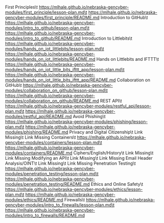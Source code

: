 <!-- tab separated syntax: title (required)\t link_to_module (required)\t link_to_lesson_plan\t link_to_preview_img\t short description  -->
First Principles\t https://mlhale.github.io/nebraska-gencyber-modules/first_principle/lesson-plan.md\t https://mlhale.github.io/nebraska-gencyber-modules/first_principle/README.md
Introduction to GitHub\t https://mlhale.github.io/nebraska-gencyber-modules/intro_to_github/lesson-plan.md\t https://mlhale.github.io/nebraska-gencyber-modules/intro_to_github/README.md
Introduction to Littlebits\t https://mlhale.github.io/nebraska-gencyber-modules/hands_on_iot_littlebits/lesson-plan.md\t https://mlhale.github.io/nebraska-gencyber-modules/hands_on_iot_littlebits/README.md
Hands on Littlebits and IFTTT\t https://mlhale.github.io/nebraska-gencyber-modules/hands_on_iot_little_bits_ifttt_app/lesson-plan.md\t https://mlhale.github.io/nebraska-gencyber-modules/hands_on_iot_little_bits_ifttt_app/README.md
Collaboration on GitHub\t https://mlhale.github.io/nebraska-gencyber-modules/collaboration_on_github/lesson-plan.md\t https://mlhale.github.io/nebraska-gencyber-modules/collaboration_on_github/README.md
REST API\t https://mlhale.github.io/nebraska-gencyber-modules/restful_api/lesson-plan.md\t https://mlhale.github.io/nebraska-gencyber-modules/restful_api/README.md
Avoid Phishing\t https://mlhale.github.io/nebraska-gencyber-modules/phishing/lesson-plan.md\t https://mlhale.github.io/nebraska-gencyber-modules/phishing/README.md
Privacy and Digital Citizenship\t Link Missing\t Link Missing
Containers\t https://mlhale.github.io/nebraska-gencyber-modules/containers/lesson-plan.md\t https://mlhale.github.io/nebraska-gencyber-modules/containers/README.md
Ciphers/English/History\t Link Missing\t Link Missing
Modifying an API\t Link Missing\t Link Missing
Email Header Analysis/OINT\t Link Missing\t Link Missing
Penetration Testing\t https://mlhale.github.io/nebraska-gencyber-modules/penetration_testing/lesson-plan.md\t https://mlhale.github.io/nebraska-gencyber-modules/penetration_testing/README.md
Ethics and Online Safety\t https://mlhale.github.io/nebraska-gencyber-modules/ethics/lesson-plan.md\t https://mlhale.github.io/nebraska-gencyber-modules/ethics/README.md
Firewalls\t https://mlhale.github.io/nebraska-gencyber-modules/intro_to_firewalls/lesson-plan.md\t https://mlhale.github.io/nebraska-gencyber-modules/intro_to_firewalls/README.md
